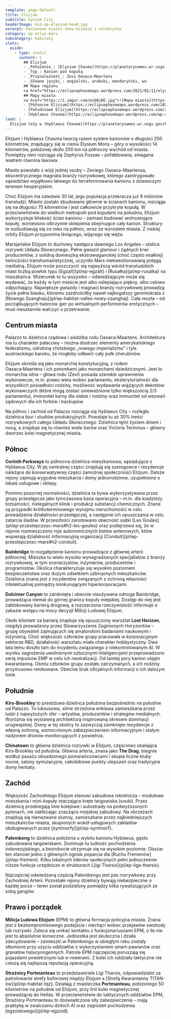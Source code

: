 ```yaml
---
template: page-default
title: Elizjum
subtitle: Eysium City
headerImage: mid-ep-elysium-head.jpg
excerpt: Kanionowe miasto show-biznesu i celebrytów
category: ep-atlas-mars
subcategory: habitaty
slots:
  aside:
    - type: static
      content: |
        ## Elizjum
        - _Położenie_: [Elysium Chasma](https://planetarynames.wr.usgs.gov/Feature/1781) i [Hyblaeus Chasma](https://planetarynames.wr.usgs.gov/Feature/2599) ([Mars]{pl/ep-atlas-mars})
        - _Typ_: Kanion pod kopułą
        - _Przynależność_: Zevi Oaxaca-Maartens
        - _Główne języki_: angielski, arabski, mandaryński, wu
        ## Mapa regionu
        <a href="https://eclipsephasemaps.wordpress.com/2021/01/11/elysium-an-eclipse-phase-supplement/">![Mapa regionu](https://eclipsephasemaps.wordpress.com/wp-content/uploads/2020/12/elysium-regionalw.jpg?w=1024)</a>
        ## Mapy miasta
        <a href="https://i.imgur.com/eib8jKE.jpg">![Mapa miasta](https://i.imgur.com/eib8jKE.jpg)</a>
        - [Północne Elizjum](https://eclipsephasemaps.wordpress.com/2020/11/05/elysium-north/)
        - [Południowe Elizjum](https://eclipsephasemaps.wordpress.com/2020/10/29/mapping-elysium/)
        - [Hyblaeus Chasma](https://eclipsephasemaps.wordpress.com/wp-content/uploads/2020/10/hybleaus-chasma-w-1.jpg?w=728)
lead: |
  Elizjum leży w [Hyblaeus Chasma](https://planetarynames.wr.usgs.gov/Feature/2599) i [Elysium Chasma](https://planetarynames.wr.usgs.gov/Feature/1781), w regionie [Elysium](https://planetarynames.wr.usgs.gov/Feature/1783), we wschodniej hemisferze Marsa. Jest to stolica rozrywki Układu Słonecznego i największe marsjańskie miasto poza kanionami równikowymi. To również najbardziej oddalone fizycznie z wielkich marsjańskich miast, choć dzięki zaawansowanej technologii transportowej transludzkości (loty suborbitalne i rakietowe z orbitujących habitatów), to oddalenie ma drugorzędne znaczenie.
---
```


Elizjum i Hyblaeus Chasma tworzą razem system kanionów o długości 250 kilometrów, znajdujący się w cieniu Elysium Mons – góry o wysokości 14 kilometrów, położonej około 200 km na północny wschód od miasta. Pomiędzy nimi rozciąga się Zephyrus Fossae – pofałdowana, smagana wiatrem równina lawowa.

Miasto powstało z wizji jednej osoby – Zeviego Oaxaca-Maartensa, ekscentrycznego magnata branży rozrywkowej, którego zaintrygowało sąsiedztwo wyjątkowo łatwego do terraformowania kanionu z dziewiczym terenem hesperyjskim.

Choć Elizjum ma zaledwie 30 lat, jego populacja przekracza już 9 milionów transludzi. Miasto zostało zbudowane głównie w ścianach kanionu, rozciąga się na długości 75 kilometrów i jest całkowicie przykryte kopułą. W przeciwieństwie do wielkich metropolii pod kopułami na południu, Elizjum wykorzystuje bliskość ścian kanionu – zamiast budować wolnostojące kopuły, wzniesiono olbrzymie sklepienia obejmujące cały kanion. Struktury te rozbudowują się co roku na północ, wraz ze wzrostem miasta. Z niskiej orbity Elizjum przypomina lśniącego, wijącego się węża.

Marsjańskie Elizjum to duchowy następca dawnego Los Angeles – stolica rozrywki Układu Słonecznego. Pełne gwiazd glamour i żądnych krwi producentów, z solidną domieszką ekstrawaganckiej (choć często miałkiej) twórczości transhumanistycznej, uczyniło Mars niekwestionowaną potęgą medialną. Elizjum może poszczycić się najwyższą wśród transludzkich miast liczbą powłok typu [Egzalt]{pl/ep-egzalt} i [Rusałka]{pl/ep-rusalka} na mieszkańca. Wizerunek to tu wszystko – odwiedzającym może się wydawać, że każdy w tym mieście jest albo oślepiająco piękny, albo celowo odpychający. Największe gwiazdy i magnaci branży rozrywkowej prowadzą życie pełne blasku, któremu zazdrościłby nawet najbogatszy gerontokrata z [Nowego Szanghaju]{pl/ep-habitat-valles-nowy-szanghaj}. Cała reszta – od początkujących twórców gier po wirtualnych performerów erotycznych – musi nieustannie walczyć o przetrwanie.

## Centrum miasta
Palazzo to dzielnica rządowa i siedziba rodu Oaxaca‑Maartens. Architektura ma tu charakter pałacowy – można dostrzec elementy amerykańskiego federalizmu, odrobinę chińskiego „nowego imperializmu” i tyle austriackiego baroku, że mogłoby udławić cały pułk cherubinów.

Elizjum określa się jako monarchię konstytucyjną, z rodem Oaxaca‑Maartens i ich potomkami jako monarchami dziedzicznymi. Jest to monarchia silna – głowa rodu (Zevi) posiada szerokie uprawnienia wykonawcze, m.in. prawo weta wobec parlamentu, eksterytorialność dla wszystkich posiadłości rodziny, możliwość wydawania wiążących dekretów wykonawczych (które mogą zostać unieważnione tylko większością 2/3 parlamentu), immunitet karny dla siebie i rodziny oraz immunitet od wezwań sądowych dla ich forków i backupów.

Na północ i zachód od Palazzo rozciąga się Hyblaeus City – rozległa dzielnica biur i studiów produkcyjnych. Powstaje tu aż 30% treści rozrywkowych całego Układu Słonecznego. Dzielnica tętni życiem dniem i nocą, a znajduje się tu również wiele barów oraz Victoria Terminus – główny dworzec kolei magnetycznej miasta.

## Północ

**Corinth Parkways** to północna dzielnica mieszkaniowa, sąsiadująca z Hyblaeus City. W jej centralnej części znajdują się szeregowce i rezydencje należące do konserwatywnej części zamożnej społeczności Elizjum. Dalsze rejony zajmują wygodne mieszkania i domy jednorodzinne, uzupełnione o lokale usługowe i sklepy.

Pomimo pozornej normalności, dzielnica ta bywa wykorzystywana przez grupy przestępcze jako tymczasowa baza operacyjna – m.in. dla kradzieży tożsamości, nielegalnych klinik i produkcji substancji chemicznych. Znane są przypadki krótkoterminowego wynajmu nieruchomości w celu prowadzenia działalności przestępczej, a następnie ich opuszczania w celu zatarcia śladów. W przeszłości zanotowano obecność siatki [Les Goules]{pl/ep-przestepczosc-mars#h2-les-goules} oraz podejrzewa się, że w rejonie rozmieszczono roje autonomicznych botów antenowych, które wspierają działalność informacyjną organizacji [Conduit]{pl/ep-przestepczosc-mars#h2-conduit}.

**Bainbridge** to rozgałęzienie kanionu prowadzące z głównej arterii północnej. Mieszka tu wielu wysoko wynagradzanych specjalistów z branży rozrywkowej, w tym scenarzystów, inżynierów, producentów i programistów. Okolica charakteryzuje się wysokim poziomem bezpieczeństwa oraz dużym odsetkiem uzbrojonych mieszkańców. Dzielnica znana jest z incydentów związanych z ochroną własności intelektualnej pomiędzy konkurującymi hiperkorporacjami. 

**Dulcimer Canyon** to zamknięta i obecnie nieużywana odnoga Bainbridge, prowadząca niemal do górnej granicy kopuły miejskiej. Dostęp do niej jest zablokowany barierą drogową, a rozszerzona rzeczywistość informuje o zakazie wstępu na mocy decyzji Milicji Ludowej Elizjum.

Około kilometr za barierą znajduje się opuszczony warsztat **Lost Horizon**, niegdyś prowadzony przez Stowarzyszenie Zaginionych Horyzontów – grupę obywateli zajmujących się amatorskimi badaniami naukowymi i inżynierią. Choć większość członków grupy pracowała w korporacyjnym sektorze R&D, działalność warsztatu miała charakter hobbystyczny. Dwa lata temu doszło tam do incydentu związanego z niekontrolowanym AI. W wyniku zagrożenia uwolnionymi sztucznymi inteligencjami przeprowadzono serię impulsów EMP w celu ich neutralizacji. Od tamtej pory kanion objęto kwarantanną. Ośmiu członków grupy zostało zatrzymanych, a ich rodziny przymusowo relokowane. Obecnie brak oficjalnych informacji o ich dalszym losie.

## Południe

**Kirs‑Brookley** to prestiżowa dzielnica położona bezpośrednio na południe od Palazzo. To luksusowa, silnie strzeżona enklawa zamieszkana przez ludzi z najwyższych sfer – artystów, producentów i strategów medialnych. Wyróżnia się wystawną architekturą inspirowaną okresem dominacji urugwajskiej. Domy w tej okolicy to zazwyczaj zamknięte rezydencje z własną ochroną, wzmocnionym zabezpieczeniem informacyjnym i stałym nadzorem dronów monitorujących z powietrza.

**Chinatown** to główna dzielnica rozrywki w Elizjum, częściowo okalająca Kirs‑Brookley od południa. Główna arteria, znana jako **The Drag**, biegnie wzdłuż pasażu obsadzonego pomarańczowcami i skupia liczne kluby nocne, salony symulacyjne, całodobowe punkty ulepszeń oraz tradycyjne domy herbaty.

## Zachód

Większość Zachodniego Elizjum stanowi zabudowa robotnicza – modułowe mieszkania i mini-kopuły otaczające kręte targowiska (souki). Przez dzielnicę przebiegają linie kolejowe i autostrady na podwyższonych pylonach, nie zakłócając znacząco miejskiej zabudowy. Na obrzeżach znajdują się nienazwane slumsy, zamieszkane przez najbiedniejszych mieszkańców miasta, skupionych wokół usługowych zakładów obsługiwanych przez [syntmorfy]{pl/ep-syntmorf}.

**Palembeng** to dzielnica położona u wylotu kanionu Hyblaeus, gęsto zabudowana targowiskami. Dominuje tu ludność pochodzenia indonezyjskiego, a bezrobocie utrzymuje się na wysokim poziomie. Obszar ten stanowi jedno z głównych ognisk poparcia dla [Ruchu Fremenów]{pl/ep-fremeni}. Kilku lokalnych liderów społecznych pełni jednocześnie niższe funkcje urzędnicze w strukturach L[igi Tharsis]{pl/ep-liga-tharsis}.

Najczęściej odwiedzaną częścią Palembengu jest pas rozrywkowy przy Zachodniej Arterii. Pozostałe rejony dzielnicy bywają niebezpieczne o każdej porze – teren został podzielony pomiędzy kilka rywalizujących ze sobą gangów.

## Prawo i porządek

**Milicja Ludowa Elizjum** (EPM) to główna formacja policyjna miasta. Znana jest z bezkompromisowego podejścia i niechęci wobec przejawów swobody lub rozrywki. Zaleca się unikać kontaktu z funkcjonariuszami EPM, o ile nie jest to absolutnie konieczne. Jednostka jest skuteczna i działa zdecydowanie – zamieszki w Palembengu w ubiegłym roku zostały stłumione przy użyciu oddziałów z wykorzystaniem smart-pawianów oraz granatów halucynogennych. Patrole EPM najczęściej poruszają się pojazdami powietrznymi lub e-rowerami. Z kolei ich oddziały taktyczne nie cieszą się najlepszą reputacją operacyjną.

**Strażnicy Portmanteau** to przedstawiciele Ligi Tharsis, odpowiedzialni za patrolowanie strefy buforowej między Elizjum a [Strefą Kwarantanny TITAN-ów]{pl/ep-habitat-tqz}. Działają z miasteczka **Portmanteau**, położonego 50 kilometrów na południe od Elizjum, przy linii kolei magnetycznej prowadzącej do Hellas. W przeciwieństwie do taktycznych oddziałów EPM, Strażnicy Portmanteau to doświadczone siły zabezpieczenia – mają praktykę w zwalczaniu dzikich AI oraz zagrożeń pochodzenia [egzoidowego]{pl/ep-egzoid}.